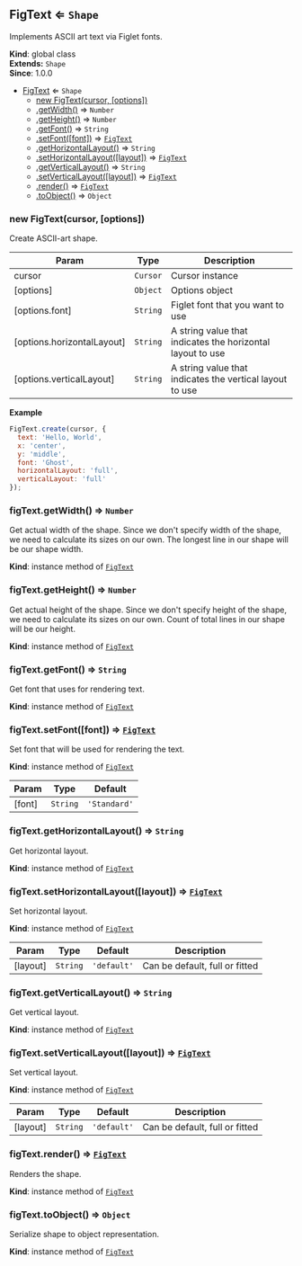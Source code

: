 <a name="FigText"></a>

## FigText ⇐ <code>Shape</code>
Implements ASCII art text via Figlet fonts.

**Kind**: global class  
**Extends:** <code>Shape</code>  
**Since**: 1.0.0  

* [FigText](#FigText) ⇐ <code>Shape</code>
    * [new FigText(cursor, [options])](#new_FigText_new)
    * [.getWidth()](#FigText+getWidth) ⇒ <code>Number</code>
    * [.getHeight()](#FigText+getHeight) ⇒ <code>Number</code>
    * [.getFont()](#FigText+getFont) ⇒ <code>String</code>
    * [.setFont([font])](#FigText+setFont) ⇒ <code>[FigText](#FigText)</code>
    * [.getHorizontalLayout()](#FigText+getHorizontalLayout) ⇒ <code>String</code>
    * [.setHorizontalLayout([layout])](#FigText+setHorizontalLayout) ⇒ <code>[FigText](#FigText)</code>
    * [.getVerticalLayout()](#FigText+getVerticalLayout) ⇒ <code>String</code>
    * [.setVerticalLayout([layout])](#FigText+setVerticalLayout) ⇒ <code>[FigText](#FigText)</code>
    * [.render()](#FigText+render) ⇒ <code>[FigText](#FigText)</code>
    * [.toObject()](#FigText+toObject) ⇒ <code>Object</code>

<a name="new_FigText_new"></a>

### new FigText(cursor, [options])
Create ASCII-art shape.


| Param | Type | Description |
| --- | --- | --- |
| cursor | <code>Cursor</code> | Cursor instance |
| [options] | <code>Object</code> | Options object |
| [options.font] | <code>String</code> | Figlet font that you want to use |
| [options.horizontalLayout] | <code>String</code> | A string value that indicates the horizontal layout to use |
| [options.verticalLayout] | <code>String</code> | A string value that indicates the vertical layout to use |

**Example**  
```js
FigText.create(cursor, {
  text: 'Hello, World',
  x: 'center',
  y: 'middle',
  font: 'Ghost',
  horizontalLayout: 'full',
  verticalLayout: 'full'
});
```
<a name="FigText+getWidth"></a>

### figText.getWidth() ⇒ <code>Number</code>
Get actual width of the shape.
Since we don't specify width of the shape, we need to calculate its sizes on our own.
The longest line in our shape will be our shape width.

**Kind**: instance method of <code>[FigText](#FigText)</code>  
<a name="FigText+getHeight"></a>

### figText.getHeight() ⇒ <code>Number</code>
Get actual height of the shape.
Since we don't specify height of the shape, we need to calculate its sizes on our own.
Count of total lines in our shape will be our height.

**Kind**: instance method of <code>[FigText](#FigText)</code>  
<a name="FigText+getFont"></a>

### figText.getFont() ⇒ <code>String</code>
Get font that uses for rendering text.

**Kind**: instance method of <code>[FigText](#FigText)</code>  
<a name="FigText+setFont"></a>

### figText.setFont([font]) ⇒ <code>[FigText](#FigText)</code>
Set font that will be used for rendering the text.

**Kind**: instance method of <code>[FigText](#FigText)</code>  

| Param | Type | Default |
| --- | --- | --- |
| [font] | <code>String</code> | <code>&#x27;Standard&#x27;</code> | 

<a name="FigText+getHorizontalLayout"></a>

### figText.getHorizontalLayout() ⇒ <code>String</code>
Get horizontal layout.

**Kind**: instance method of <code>[FigText](#FigText)</code>  
<a name="FigText+setHorizontalLayout"></a>

### figText.setHorizontalLayout([layout]) ⇒ <code>[FigText](#FigText)</code>
Set horizontal layout.

**Kind**: instance method of <code>[FigText](#FigText)</code>  

| Param | Type | Default | Description |
| --- | --- | --- | --- |
| [layout] | <code>String</code> | <code>&#x27;default&#x27;</code> | Can be default, full or fitted |

<a name="FigText+getVerticalLayout"></a>

### figText.getVerticalLayout() ⇒ <code>String</code>
Get vertical layout.

**Kind**: instance method of <code>[FigText](#FigText)</code>  
<a name="FigText+setVerticalLayout"></a>

### figText.setVerticalLayout([layout]) ⇒ <code>[FigText](#FigText)</code>
Set vertical layout.

**Kind**: instance method of <code>[FigText](#FigText)</code>  

| Param | Type | Default | Description |
| --- | --- | --- | --- |
| [layout] | <code>String</code> | <code>&#x27;default&#x27;</code> | Can be default, full or fitted |

<a name="FigText+render"></a>

### figText.render() ⇒ <code>[FigText](#FigText)</code>
Renders the shape.

**Kind**: instance method of <code>[FigText](#FigText)</code>  
<a name="FigText+toObject"></a>

### figText.toObject() ⇒ <code>Object</code>
Serialize shape to object representation.

**Kind**: instance method of <code>[FigText](#FigText)</code>  

